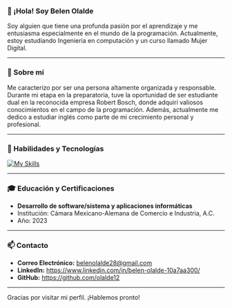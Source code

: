 ### 👋 ¡Hola! Soy Belen Olalde 

Soy alguien que tiene una profunda pasión por el aprendizaje y me entusiasma especialmente en el mundo de la programación. Actualmente, estoy estudiando Ingenieria en computación y un curso llamado Mujer Digital.

---

### 📝 Sobre mí
Me caracterizo por ser una persona altamente organizada y responsable.  Durante mi etapa en la preparatoria, tuve la oportunidad de ser estudiante dual en la reconocida empresa Robert Bosch, donde adquirí valiosos
conocimientos en el campo de la programación. Además, actualmente me dedico a estudiar inglés como parte de mi crecimiento personal y profesional.

---

### 🚀 Habilidades y Tecnologías
[![My Skills](https://skillicons.dev/icons?i=java,c,html,css,git,gitlab,github)](https://skillicons.dev)

---

### 🎓 Educación y Certificaciones

  - **Desarrollo de software/sistema y aplicaciones informáticas**
  - Institución: Cámara Mexicano-Alemana de Comercio e Industria, A.C.
  - Año: 2023

---

### 📫 Contacto

- **Correo Electrónico:** belenolalde28@gmail.com
- **LinkedIn:** https://www.linkedin.com/in/belen-olalde-10a7aa300/
- **GitHub:** https://github.com/olalde12

---

Gracias por visitar mi perfil. ¡Hablemos pronto!

<!--
**olalde12/olalde12** is a ✨ _special_ ✨ repository because its `README.md` (this file) appears on your GitHub profile.

Here are some ideas to get you started:

- 🔭 I’m currently working on ...
- 🌱 I’m currently learning ...
- 👯 I’m looking to collaborate on ...
- 🤔 I’m looking for help with ...
- 💬 Ask me about ...
- 📫 How to reach me: ...
- 😄 Pronouns: ...
- ⚡ Fun fact: ...
-->
